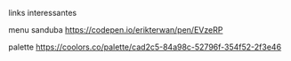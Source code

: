 links interessantes



menu sanduba
https://codepen.io/erikterwan/pen/EVzeRP


palette
https://coolors.co/palette/cad2c5-84a98c-52796f-354f52-2f3e46